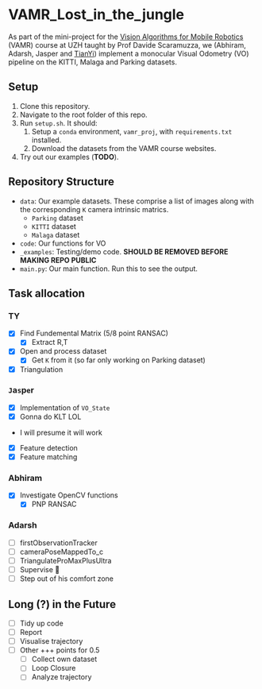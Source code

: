 # VAMR_Lost_in_the_jungle
As part of the mini-project for the [Vision Algorithms for Mobile Robotics](https://rpg.ifi.uzh.ch/teaching.html) (VAMR) course at UZH taught by Prof Davide Scaramuzza, we (Abhiram, Adarsh, Jasper and [TianYi](https://github.com/tianyilim)) implement a monocular Visual Odometry (VO) pipeline on the KITTI, Malaga and Parking datasets.

## Setup
1. Clone this repository.
2. Navigate to the root folder of this repo.
3. Run `setup.sh`. It should:
   1. Setup a `conda` environment, `vamr_proj`, with `requirements.txt` installed.
   2. Download the datasets from the VAMR course websites.
4. Try out our examples (**TODO**).

## Repository Structure
- `data`: Our example datasets. These comprise a list of images along with the corresponding `K` camera intrinsic matrics.
  - `Parking` dataset
  - `KITTI` dataset
  - `Malaga` dataset
- `code`: Our functions for VO
- `_examples`: Testing/demo code. **SHOULD BE REMOVED BEFORE MAKING REPO PUBLIC**
- `main.py`: Our main function. Run this to see the output.

## Task allocation
### TY
  - [x] Find Fundemental Matrix (5/8 point RANSAC)
    - [x] Extract R,T
- [x] Open and process dataset
  - [x] Get `K` from it (so far only working on Parking dataset)
- [X] Triangulation 

### `J`a`s`p`e`r
- [X] Implementation of `VO_State`
- [X] Gonna do KLT LOL
 - I will presume it will work
- [X] Feature detection
- [X] Feature matching

### Abhiram
- [X] Investigate OpenCV functions
  - [X] PNP RANSAC

### Adarsh
- [ ] firstObservationTracker
- [ ] cameraPoseMappedTo_c
- [ ] TriangulateProMaxPlusUltra
- [ ] Supervise 👀
- [ ] Step out of his comfort zone

## Long (?) in the Future
- [ ] Tidy up code
- [ ] Report
- [ ] Visualise trajectory
- [ ] Other +++ points for 0.5
  - [ ] Collect own dataset
  - [ ] Loop Closure
  - [ ] Analyze trajectory
